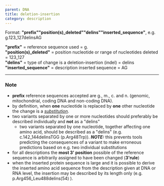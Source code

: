 ```yaml
---
parent: DNA
title: deletion-insertion
category: description
---
```


Format:   **"prefix""position(s)\_deleted""delins""inserted_sequence"**,  e.g. g.123\_127delinsAG

**"prefix"**  =  reference sequence used  =  g.<br>
**"position(s)\_deleted"**  =  position nucleotide or range of nucleotides deleted  =  123\_127<br>
**"delins"**  =  type of change is a deletion-insertion (indel)  =  delins<br>
**"inserted\_sequence"**  =  description inserted sequence  =  AG<br>

---

### Note

*	**prefix** reference sequences accepted are g., m., c. and n. (genomic, mitochondrial, coding DNA and non-coding DNA).
*	by definition, when **one** nucleotide is replaced by **one** other nucleotide the change is a [_substitution_](/recommendations/DNA/variant/substitution/).
*	two variants separated by one or more nucleotides should preferably be described individually and **not** as a "delins"
	*	two variants separated by one nucleotide, together affecting one amino acid, should be described as a "delins" (e.g. c.142_144delinsTGG (p.Arg48Trp)).
	**_NOTE:_**	this prevents tools predicting the consequences of a variant to make erroneous predictions based on e.g. two individual substitutions
*	for all descriptions the **most 3' position** possible of the reference sequence is arbitrarily assigned to have been changed (**3'rule**)
*	when the inserted protein sequence is large and it is possible to derive the inserted amino acid sequence from the description given at DNA or RNA level, the insertion may be described by its length only (e.g. p.Arg456_Leu488delins(54) ).
